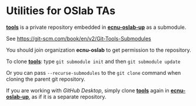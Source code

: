 # Utilities for OSlab TAs

**<u>tools</u>** is a private repository embedded in **<u>ecnu-oslab-up</u>** as a submodule.

See https://git-scm.com/book/en/v2/Git-Tools-Submodules

You should join organization **ecnu-oslab** to get permission to the repository.

To clone **<u>tools</u>**: type `git submodule init` and then `git submodule update` 

Or you can pass `--recurse-submodules` to the `git clone` command when cloning the parent git repository.

If you are working with *GitHub Desktop*, simply clone **<u>tools</u>** again in **<u>ecnu-oslab-up</u>**, as if it is a separate repository.

